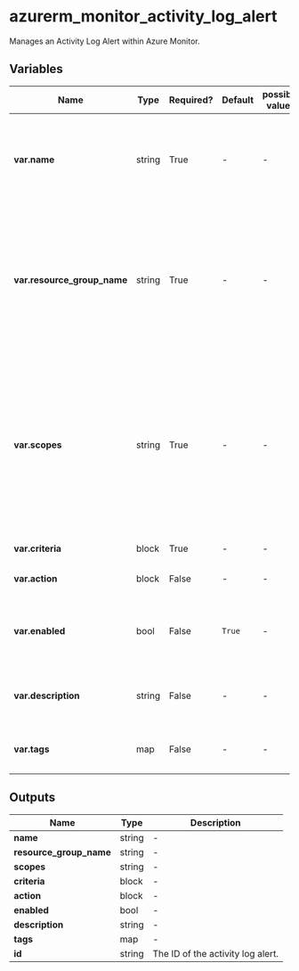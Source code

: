 # azurerm_monitor_activity_log_alert

Manages an Activity Log Alert within Azure Monitor.

## Variables

| Name | Type | Required? | Default  | possible values | Description |
| ---- | ---- | --------- | -------- | ----------- | ----------- |
| **var.name** | string | True | -  |  -  | The name of the activity log alert. Changing this forces a new resource to be created. | 
| **var.resource_group_name** | string | True | -  |  -  | The name of the resource group in which to create the activity log alert instance. Changing this forces a new resource to be created. | 
| **var.scopes** | string | True | -  |  -  | The Scope at which the Activity Log should be applied. A list of strings which could be a resource group , or a subscription, or a resource ID (such as a Storage Account). | 
| **var.criteria** | block | True | -  |  -  | A `criteria` block. | 
| **var.action** | block | False | -  |  -  | One or more `action` blocks. | 
| **var.enabled** | bool | False | `True`  |  -  | Should this Activity Log Alert be enabled? Defaults to `true`. | 
| **var.description** | string | False | -  |  -  | The description of this activity log alert. | 
| **var.tags** | map | False | -  |  -  | A mapping of tags to assign to the resource. | 



## Outputs

| Name | Type | Description |
| ---- | ---- | --------- | 
| **name** | string  | - | 
| **resource_group_name** | string  | - | 
| **scopes** | string  | - | 
| **criteria** | block  | - | 
| **action** | block  | - | 
| **enabled** | bool  | - | 
| **description** | string  | - | 
| **tags** | map  | - | 
| **id** | string  | The ID of the activity log alert. | 